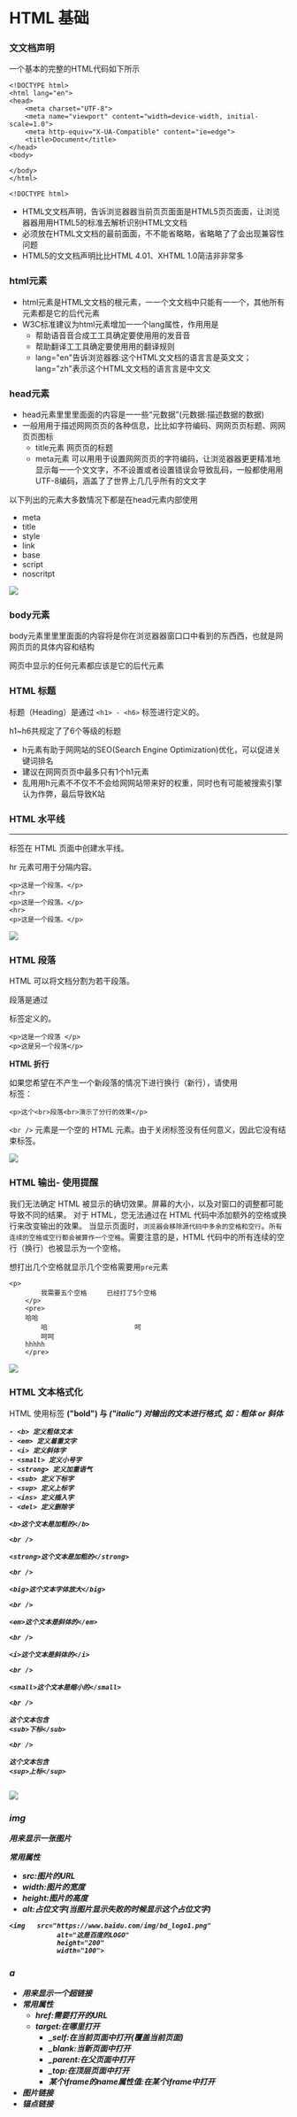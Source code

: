 # HTML 基础
 

### ⽂文档声明

一个基本的完整的HTML代码如下所示
 

```
<!DOCTYPE html>
<html lang="en">
<head>
    <meta charset="UTF-8">
    <meta name="viewport" content="width=device-width, initial-scale=1.0">
    <meta http-equiv="X-UA-Compatible" content="ie=edge">
    <title>Document</title>
</head>
<body>
    
</body>
</html>
```

`<!DOCTYPE html>`


-  HTML⽂文档声明，告诉浏览器器当前⻚页⾯面是HTML5⻚页⾯面，让浏览器器⽤用HTML5的标准去解析识别HTML⽂文档
- 必须放在HTML⽂文档的最前⾯面，不不能省略略，省略略了了会出现兼容性问题
- HTML5的⽂文档声明⽐比HTML 4.01、XHTML 1.0简洁⾮非常多


### html元素

- html元素是HTML⽂文档的根元素，⼀一个⽂文档中只能有⼀一个，其他所有元素都是它的后代元素
-  W3C标准建议为html元素增加⼀一个lang属性，作⽤用是
	- 帮助语⾳音合成⼯工具确定要使⽤用的发⾳音
	-  帮助翻译⼯工具确定要使⽤用的翻译规则
	- lang="en"告诉浏览器器:这个HTML⽂文档的语⾔言是英⽂文；lang="zh"表示这个HTML⽂文档的语⾔言是中⽂文
 


### head元素

- head元素⾥里里⾯面的内容是⼀一些“元数据”(元数据:描述数据的数据)
- 一般⽤用于描述⽹网⻚页的各种信息，⽐比如字符编码、⽹网⻚页标题、⽹网⻚页图标
	- title元素 网⻚页的标题
	- meta元素 可以⽤用于设置⽹网⻚页的字符编码，让浏览器器更更精准地显示每⼀一个⽂文字，不不设置或者设置错误会导致乱码，⼀般都使⽤用UTF-8编码，涵盖了了世界上⼏几乎所有的⽂文字



以下列出的元素大多数情况下都是在head元素内部使用
- meta
- title
- style
- link
- base
- script
- noscritpt

![](https://github.com/SunshineBrother/HTML-CSS-JS/blob/master/HTML/THTML基础/head元素.png)



### body元素

body元素⾥里里⾯面的内容将是你在浏览器器窗⼝口中看到的东⻄西，也就是⽹网⻚页的具体内容和结构

网页中显示的任何元素都应该是它的后代元素



### HTML 标题

 标题（Heading）是通过 `<h1> - <h6>` 标签进行定义的。
 
 
h1~h6共规定了了6个等级的标题
- h元素有助于⽹网站的SEO(Search Engine Optimization)优化，可以促进关键词排名
- 建议在⽹网⻚页中最多只有1个h1元素
- 乱⽤用h元素不不仅不不会给⽹网站带来好的权重，同时也有可能被搜索引擎认为作弊，最后导致K站
 
### HTML 水平线

<hr> 标签在 HTML 页面中创建水平线。

hr 元素可用于分隔内容。

```
<p>这是一个段落。</p>
<hr>
<p>这是一个段落。</p>
<hr>
<p>这是一个段落。</p>
```

![](https://github.com/SunshineBrother/HTML-CSS-JS/blob/master/HTML/THTML基础/hr.png)




### HTML 段落

HTML 可以将文档分割为若干段落。

段落是通过 <p> 标签定义的。

```
<p>这是一个段落 </p>
<p>这是另一个段落</p>
```


**HTML 折行**

如果您希望在不产生一个新段落的情况下进行换行（新行），请使用 <br> 标签：

```
<p>这个<br>段落<br>演示了分行的效果</p>
```

`<br />` 元素是一个空的 HTML 元素。由于关闭标签没有任何意义，因此它没有结束标签。

![](https://github.com/SunshineBrother/HTML-CSS-JS/blob/master/HTML/THTML基础/br.png)


### HTML 输出- 使用提醒

我们无法确定 HTML 被显示的确切效果。屏幕的大小，以及对窗口的调整都可能导致不同的结果。
对于 HTML，您无法通过在 HTML 代码中添加额外的空格或换行来改变输出的效果。
当显示页面时，`浏览器会移除源代码中多余的空格和空行`。`所有连续的空格或空行都会被算作一个空格`。需要注意的是，HTML 代码中的所有连续的空行（换行）也被显示为一个空格。

想打出几个空格就显示几个空格需要用`pre`元素


```
<p>
        我需要五个空格     已经打了5个空格
    </p>
    <pre>
    哈哈
        哈                      呵
        呵呵
    hhhhh
    </pre>
```

![](https://github.com/SunshineBrother/HTML-CSS-JS/blob/master/HTML/THTML基础/pre.png)


### HTML 文本格式化

HTML 使用标签 <b>("bold") 与 <i>("italic") 对输出的文本进行格式, 如：粗体 or 斜体

	- <b> 定义粗体文本
	- <em> 定义着重文字
	- <i> 定义斜体字
	- <small> 定义小号字
	- <strong> 定义加重语气
	- <sub> 定义下标字
	- <sup> 定义上标字
	- <ins> 定义插入字
	- <del> 定义删除字





```
<b>这个文本是加粗的</b>

<br />

<strong>这个文本是加粗的</strong>

<br />

<big>这个文本字体放大</big>

<br />

<em>这个文本是斜体的</em>

<br />

<i>这个文本是斜体的</i>

<br />

<small>这个文本是缩小的</small>

<br />

这个文本包含
<sub>下标</sub>

<br />

这个文本包含
<sup>上标</sup>


```


![](https://github.com/SunshineBrother/HTML-CSS-JS/blob/master/HTML/THTML基础/文本格式化.png)













### img

用来显示一张图片

常用属性
 - src:图片的URL
 - width:图片的宽度
 - height:图片的高度
 - alt:占位文字(当图片显示失败的时候显示这个占位文字)


```
<img   src="https://www.baidu.com/img/bd_logo1.png" 
            alt="这是百度的LOGO" 
            height="200" 
            width="100">
```


### a


- 用来显示一个超链接
- 常用属性
	- href:需要打开的URL
	- target:在哪里打开
		- _self:在当前页面中打开(覆盖当前页面)
		- _blank:当新页面中打开
		- _parent:在父页面中打开
		- _top:在顶层页面中打开
		- 某个iframe的name属性值:在某个iframe中打开
- 图片链接
- 锚点链接



































 







